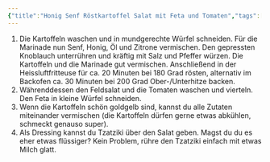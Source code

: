 ```yaml
---
{"title":"Honig Senf Röstkartoffel Salat mit Feta und Tomaten","tags":["Vegetarisch","Kartoffeln"],"ingredients":["750g Kartoffeln","1EL Senf","1EL Honig","2-3El Rapsöl","2 Spritzer Zitrone","1 Knoblauchzehe (gepresst)","Salz und Pfeffer","100g Feta","2-3 Handvoll bunte Kirschtomaten","Feldsalat","Zaziki"]}
---
```


1. Die Kartoffeln waschen und in mundgerechte Würfel schneiden. Für die Marinade nun Senf, Honig, Öl und Zitrone vermischen. Den gepressten Knoblauch unterrühren und kräftig mit Salz und Pfeffer würzen. Die Kartoffeln und die Marinade gut vermischen. Anschließend in der Heissluftfritteuse für ca. 20 Minuten bei 180 Grad rösten, alternativ im Backofen ca. 30 Minuten bei 200 Grad Ober-/Unterhitze backen.
2. Währenddessen den Feldsalat und die Tomaten waschen und vierteln. Den Feta in kleine Würfel schneiden.
3. Wenn die Kartoffeln schön goldgelb sind, kannst du alle Zutaten miteinander vermischen (die Kartoffeln dürfen gerne etwas abkühlen, schmeckt genauso super).
4. Als Dressing kannst du Tzatziki über den Salat geben. Magst du du es eher etwas flüssiger? Kein Problem, rühre den Tzatziki einfach mit etwas Milch glatt.